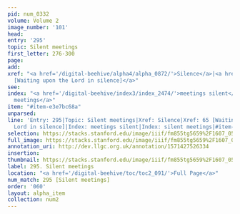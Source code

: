 ```yaml
---
pid: num_0332
volume: Volume 2
image_number: '101'
head: 
entry: '295'
topic: Silent meetings
first_letter: 276-300
page: 
add: 
xref: "<a href='/digital-beehive/alpha4/alpha_0872/'>Silence</a>|<a href='/digital-beehive/num1/num_0066/'>65
  [Waiting upon the Lord in silence]</a>"
see: 
index: "<a href='/digital-beehive/index3/index_2474/'>meetings silent</a>|<a href='/digital-beehive/index4/index_3708/'>silent
  meetings</a>"
item: "#item-e3e7bc68a"
unparsed: 
line: 'Entry: 295|Topic: Silent meetings|Xref: Silence|Xref: 65 [Waiting upon the
  Lord in silence]|Index: meetings silent|Index: silent meetings|#item-e3e7bc68a'
selection: https://stacks.stanford.edu/image/iiif/fm855tg5659%2F1607_0568/276,257,3064,421/full/0/default.jpg
full_image: https://stacks.stanford.edu/image/iiif/fm855tg5659%2F1607_0568/full/full/0/default.jpg
annotation_uri: http://dev.llgc.org.uk/annotation/1571427526334
insertion: 
thumbnail: https://stacks.stanford.edu/image/iiif/fm855tg5659%2F1607_0568/276,257,600,180/250,/0/default.jpg
label: 295. Silent meetings
location: "<a href='/digital-beehive/toc/toc2_091/'>Full Page</a>"
num_match: 295 [Silent meetings]
order: '060'
layout: alpha_item
collection: num2
---
```

